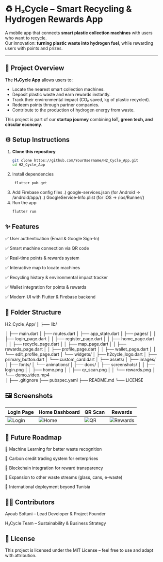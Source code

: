 # ♻️ H₂Cycle – Smart Recycling & Hydrogen Rewards App

A mobile app that connects **smart plastic collection machines** with users who want to recycle.  
Our innovation: **turning plastic waste into hydrogen fuel**, while rewarding users with points and prizes.  

---

## 📌 Project Overview
The **H₂Cycle App** allows users to:
- Locate the nearest smart collection machines.
- Deposit plastic waste and earn rewards instantly.
- Track their environmental impact (CO₂ saved, kg of plastic recycled).
- Redeem points through partner companies.
- Contribute to the production of hydrogen energy from waste.

This project is part of our **startup journey** combining **IoT, green tech, and circular economy**.

## ⚙️ Setup Instructions
1. **Clone this repository**  
   ```bash
   git clone https://github.com/YourUsername/H2_Cycle_App.git
   cd H2_Cycle_App
2. Install dependencies
   ```bash
    flutter pub get
4. Add Firebase config files
   .) google-services.json (for Android → /android/app/)
   .) GoogleService-Info.plist (for iOS → /ios/Runner/)
5. Run the app
   ```bash
   flutter run
## ✨ Features
✅ User authentication (Email & Google Sign-In)

✅ Smart machine connection via QR code

✅ Real-time points & rewards system

✅ Interactive map to locate machines

✅ Recycling history & environmental impact tracker

✅ Wallet integration for points & rewards

✅ Modern UI with Flutter & Firebase backend

## 📂 Folder Structure
H2_Cycle_App/
│
├── lib/

│   ├── main.dart
│   ├── routes.dart
│   ├── app_state.dart
│   ├── pages/
│   │   ├── login_page.dart
│   │   ├── register_page.dart
│   │   ├── home_page.dart
│   │   ├── recycle_page.dart
│   │   ├── map_page.dart
│   │   ├── rewards_page.dart
│   │   ├── profile_page.dart
│   │   ├── wallet_page.dart
│   │   └── edit_profile_page.dart
│   └── widgets/
│       ├── h2cycle_logo.dart
│       ├── primary_button.dart
│       └── custom_card.dart
│
├── assets/
│   ├── images/
│   ├── fonts/
│   └── animations/
│
├── docs/
│   ├── screenshots/
│   │   ├── login.png
│   │   ├── home.png
│   │   ├── qr_scan.png
│   │   └── rewards.png
│   └── demo_video.mp4   
│
├── .gitignore
├── pubspec.yaml
├── README.md
└── LICENSE

## 🖼️ Screenshots
| Login Page                           | Home Dashboard                     | QR Scan                             | Rewards                                  |
| ------------------------------------ | ---------------------------------- | ----------------------------------- | ---------------------------------------- |
| ![Login](login.jpg) | ![Home](home.jpg) | ![QR](qr.jpg) | ![Rewards](rewards.jpg) |

## 🚀 Future Roadmap
🔹 Machine Learning for better waste recognition

🔹 Carbon credit trading system for enterprises

🔹 Blockchain integration for reward transparency

🔹 Expansion to other waste streams (glass, cans, e-waste)

🔹 International deployment beyond Tunisia

## 👨‍💻 Contributors
Ayoub Soltani – Lead Developer & Project Founder

H₂Cycle Team – Sustainability & Business Strategy

## 📜 License
This project is licensed under the MIT License – feel free to use and adapt with attribution.
